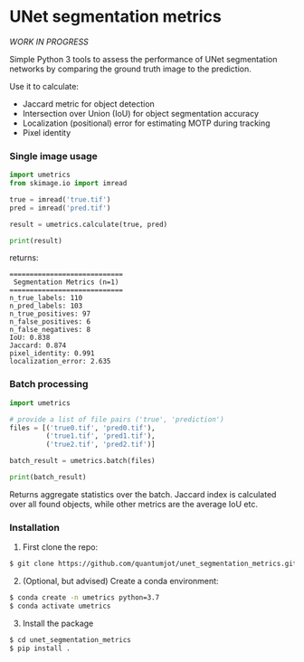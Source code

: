 # UNet segmentation metrics

*WORK IN PROGRESS*

Simple Python 3 tools to assess the performance of UNet segmentation networks by comparing the ground truth image to the prediction.

Use it to calculate:
+ Jaccard metric for object detection
+ Intersection over Union (IoU) for object segmentation accuracy
+ Localization (positional) error for estimating MOTP during tracking
+ Pixel identity


### Single image usage

```python
import umetrics
from skimage.io import imread

true = imread('true.tif')
pred = imread('pred.tif')

result = umetrics.calculate(true, pred)

print(result)
```

returns:

```
============================
 Segmentation Metrics (n=1)
============================
n_true_labels: 110
n_pred_labels: 103
n_true_positives: 97
n_false_positives: 6
n_false_negatives: 8
IoU: 0.838
Jaccard: 0.874
pixel_identity: 0.991
localization_error: 2.635
```


### Batch processing

```python
import umetrics

# provide a list of file pairs ('true', 'prediction')
files = [('true0.tif', 'pred0.tif'),
         ('true1.tif', 'pred1.tif'),
         ('true2.tif', 'pred2.tif')]

batch_result = umetrics.batch(files)

print(batch_result)
```

Returns aggregate statistics over the batch. Jaccard index is calculated over all found objects, while other metrics are the average IoU etc.


### Installation

1. First clone the repo:
```sh
$ git clone https://github.com/quantumjot/unet_segmentation_metrics.git
```

2. (Optional, but advised) Create a conda environment:
```sh
$ conda create -n umetrics python=3.7
$ conda activate umetrics
```

3. Install the package
```sh
$ cd unet_segmentation_metrics
$ pip install .
```
